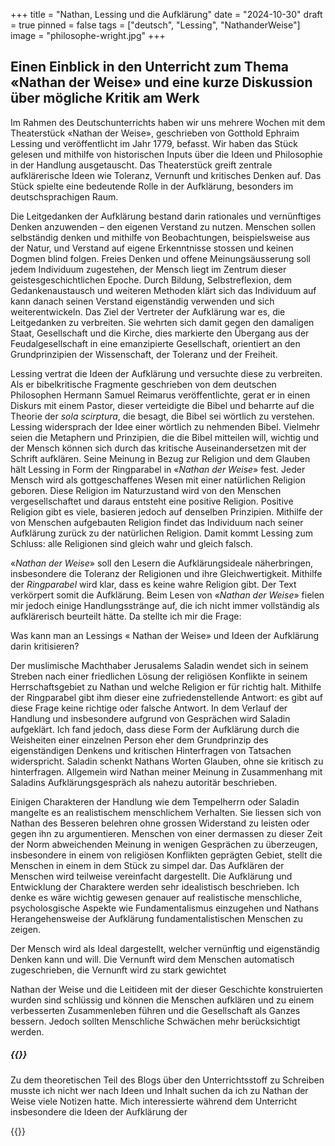 +++
title = "Nathan, Lessing und die Aufklärung"
date = "2024-10-30"
draft = true
pinned = false
tags = ["deutsch", "Lessing", "NathanderWeise"]
image = "philosophe-wright.jpg"
+++
## Einen Einblick in den Unterricht zum Thema «Nathan der Weise» und eine kurze Diskussion über mögliche Kritik am Werk

Im Rahmen des Deutschunterrichts haben wir uns mehrere Wochen mit dem Theaterstück «Nathan der Weise», geschrieben von Gotthold Ephraim Lessing und veröffentlicht im Jahr 1779, befasst. Wir haben das Stück gelesen und mithilfe von historischen Inputs über die Ideen und Philosophie in der Handlung ausgetauscht. Das Theaterstück greift zentrale aufklärerische Ideen wie Toleranz, Vernunft und kritisches Denken auf. Das Stück spielte eine bedeutende Rolle in der Aufklärung, besonders im deutschsprachigen Raum.  

Die Leitgedanken der Aufklärung bestand darin rationales und vernünftiges Denken anzuwenden – den eigenen Verstand zu nutzen. Menschen sollen selbständig denken und mithilfe von Beobachtungen, beispielsweise aus der Natur, und Verstand auf eigene Erkenntnisse stossen und keinen Dogmen blind folgen. Freies Denken und offene Meinungsäusserung soll jedem Individuum zugestehen, der Mensch liegt im Zentrum dieser geistesgeschichtlichen Epoche. Durch Bildung, Selbstreflexion, dem Gedankenaustausch und weiteren Methoden klärt sich das Individuum auf kann danach seinen Verstand eigenständig verwenden und sich weiterentwickeln. Das Ziel der Vertreter der Aufklärung war es, die Leitgedanken zu verbreiten. Sie wehrten sich damit gegen den damaligen Staat, Gesellschaft und die Kirche, dies markierte den Übergang aus der Feudalgesellschaft in eine emanzipierte Gesellschaft, orientiert an den Grundprinzipien der Wissenschaft, der Toleranz und der Freiheit.

Lessing vertrat die Ideen der Aufklärung und versuchte diese zu verbreiten. Als er bibelkritische Fragmente geschrieben von dem deutschen Philosophen Hermann Samuel Reimarus veröffentlichte, gerat er in einen Diskurs mit einem Pastor, dieser verteidigte die Bibel und beharrte auf die Theorie der *sola scirptura*, die besagt, die Bibel sei wörtlich zu verstehen. Lessing widersprach der Idee einer wörtlich zu nehmenden Bibel. Vielmehr seien die Metaphern und Prinzipien, die die Bibel mitteilen will, wichtig und der Mensch können sich durch das kritische Auseinandersetzen mit der Schrift aufklären. Seine Meinung in Bezug zur Religion und dem Glauben hält Lessing in Form der Ringparabel in «*Nathan der Weise*» fest. Jeder Mensch wird als gottgeschaffenes Wesen mit einer natürlichen Religion geboren. Diese Religion im Naturzustand wird von den Menschen vergesellschaftet und daraus entsteht eine positive Religion. Positive Religion gibt es viele, basieren jedoch auf denselben Prinzipien. Mithilfe der von Menschen aufgebauten Religion findet das Individuum nach seiner Aufklärung zurück zu der natürlichen Religion. Damit kommt Lessing zum Schluss: alle Religionen sind gleich wahr und gleich falsch.

«*Nathan der Weise*» soll den Lesern die Aufklärungsideale näherbringen, insbesondere die Toleranz der Religionen und ihre Gleichwertigkeit. Mithilfe der *Ringparabel* wird klar, dass es keine wahre Religion gibt. Der Text verkörpert somit die Aufklärung. Beim Lesen von «*Nathan der Weise*» fielen mir jedoch einige Handlungsstränge auf, die ich nicht immer vollständig als aufklärerisch beurteilt hätte. Da stellte ich mir die Frage:

Was kann man an Lessings « Nathan der Weise» und Ideen der Aufklärung darin kritisieren?

Der muslimische Machthaber Jerusalems Saladin wendet sich in seinem Streben nach einer friedlichen Lösung der religiösen Konflikte in seinem Herrschaftsgebiet zu Nathan und welche Religion er für richtig halt. Mithilfe der Ringparabel gibt ihm dieser eine zufriedenstellende Antwort: es gibt auf diese Frage keine richtige oder falsche Antwort. In dem Verlauf der Handlung und insbesondere aufgrund von Gesprächen wird Saladin aufgeklärt. Ich fand jedoch, dass diese Form der Aufklärung durch die Weisheiten einer einzelnen Person eher dem Grundprinzip des eigenständigen Denkens und kritischen Hinterfragen von Tatsachen widerspricht. Saladin schenkt Nathans Worten Glauben, ohne sie kritisch zu hinterfragen. Allgemein wird Nathan meiner Meinung in Zusammenhang mit Saladins Aufklärungsgespräch als nahezu autoritär beschrieben.

Einigen Charakteren der Handlung wie dem Tempelherrn oder Saladin mangelte es an realistischem menschlichem Verhalten. Sie liessen sich von Nathan des Besseren belehren ohne grossen Widerstand zu leisten oder gegen ihn zu argumentieren. Menschen von einer dermassen zu dieser Zeit der Norm abweichenden Meinung in wenigen Gesprächen zu überzeugen, insbesondere in einem von religiösen Konflikten geprägten Gebiet, stellt die Menschen in einem in dem Stück zu simpel dar. Das Aufklären der Menschen wird teilweise vereinfacht dargestellt. Die Aufklärung und Entwicklung der Charaktere werden sehr idealistisch beschrieben. Ich denke es wäre wichtig gewesen genauer auf realistische menschliche, psycholosgische Aspekte wie Fundamentalismus einzugehen und Nathans Herangehensweise der Aufklärung fundamentalistischen Menschen zu zeigen.

Der Mensch wird als Ideal dargestellt, welcher vernünftig und eigenständig Denken kann und will. Die Vernunft wird dem Menschen automatisch zugeschrieben, die Vernunft wird zu stark gewichtet

Nathan der Weise und die Leitideen mit der dieser Geschichte konstruierten wurden sind schlüssig und können die Menschen aufklären und zu einem verbesserten Zusammenleben führen und die Gesellschaft als Ganzes bessern. Jedoch sollten Menschliche Schwächen mehr berücksichtigt werden.

##### {{<box title="Über den Schreibprozess">}}

Zu dem theoretischen Teil des Blogs über den Unterrichtsstoff zu Schreiben musste ich nicht wer nach Ideen und Inhalt suchen da ich zu Nathan der Weise viele Notizen hatte. Mich interessierte während dem Unterricht insbesondere die Ideen der Aufklärung der

{{</box>}}